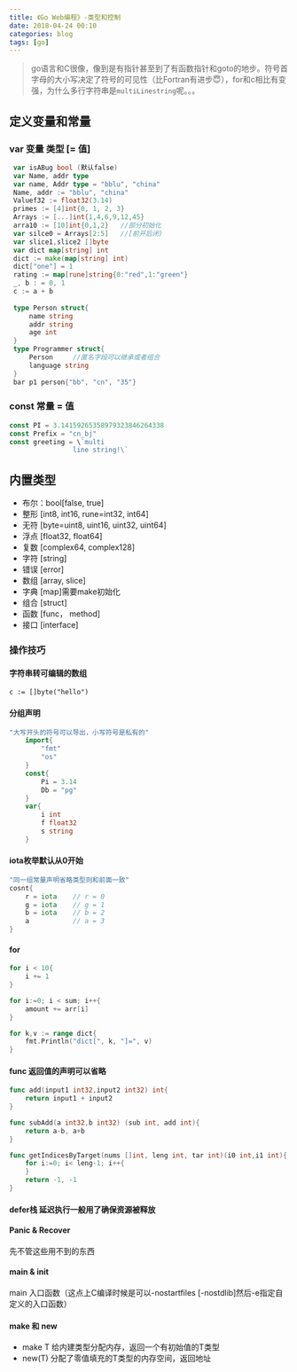 ```yaml
---
title: 《Go Web编程》-类型和控制
date: 2018-04-24 00:10
categories: blog
tags: [go]
---
```


> go语言和C很像，像到是有指针甚至到了有函数指针和goto的地步。符号首字母的大小写决定了符号的可见性（比Fortran有进步😇），for和c相比有变强，为什么多行字符串是`multiLinestring`呢。。。

## 定义变量和常量

###  var 变量 类型 [= 值]
```go
 var isABug bool (默认false)
 var Name, addr type
 var name, Addr type = "bblu", "china"
 Name, addr := "bblu", "china"
 Valuef32 := float32(3.14)
 primes := [4]int{0, 1, 2, 3}
 Arrays := [...]int{1,4,6,9,12,45}
 arra10 := [10]int{0,1,2}   //部分初始化
 var silce0 = Arrays[2:5]   //[前开后闭)
 var slice1,slice2 []byte
 var dict map[string] int
 dict := make(map[string] int)
 dict["one"] = 1
 rating := map[rune]string{0:"red",1:"green"}
 _, b : = 0, 1
 c := a + b 
 
 type Person struct{
     name string
     addr string
     age int
 }
 type Programmer struct{
     Person     //匿名字段可以继承或者组合
     language string
 }
 bar p1 person{"bb", "cn", "35"}
```
### const 常量 = 值
```go
const PI = 3.14159265358979323846264338
const Prefix = "cn_bj"
const greeting = \`multi   
                line string!\`
```
## 内置类型
- 布尔：bool[false, true]
- 整形 [int8, int16, rune=int32, int64]
- 无符 [byte=uint8, uint16, uint32, uint64]
- 浮点 [float32, float64]
- 复数 [complex64, complex128]
- 字符 [string]
- 错误 [error]
- 数组 [array, slice]
- 字典 [map]需要make初始化
- 组合 [struct]
- 函数 [func， method]
- 接口 [interface]


### 操作技巧

#### 字符串转可编辑的数组 
    c := []byte("hello")

#### 分组声明
```go
"大写开头的符号可以导出，小写符号是私有的"
    import{
        "fmt"
        "os"
    }
    const{
        Pi = 3.14
        Db = "pg"
    }
    var{
        i int
        f float32
        s string
    }
```

#### iota枚举默认从0开始
```go
"同一组常量声明省略类型则和前面一致"
cosnt{
    r = iota    // r = 0
    g = iota    // g = 1
    b = iota    // b = 2
    a           // a = 3
}

```

#### for
```go
for i < 10{
    i += 1
}

for i:=0; i < sum; i++{
    amount += arr[i]
}

for k,v := range dict{
    fmt.Println("dict[", k, "]=", v)
}

```

#### func 返回值的声明可以省略
```go
func add(input1 int32,input2 int32) int{
    return input1 + input2
}

func subAdd(a int32,b int32) (sub int, add int){
    return a-b, a+b
}

func getIndicesByTarget(nums []int, leng int, tar int)(i0 int,i1 int){
	for i:=0; i< leng-1; i++{
	}
	return -1, -1
}
```
#### defer栈 延迟执行一般用了确保资源被释放

#### Panic & Recover
先不管这些用不到的东西

#### main & init
main 入口函数（这点上C编译时候是可以-nostartfiles [-nostdlib]然后-e指定自定义的入口函数）

#### make 和 new
- make T 给内建类型分配内存，返回一个有初始值的T类型
- new(T) 分配了零值填充的T类型的内存空间，返回地址